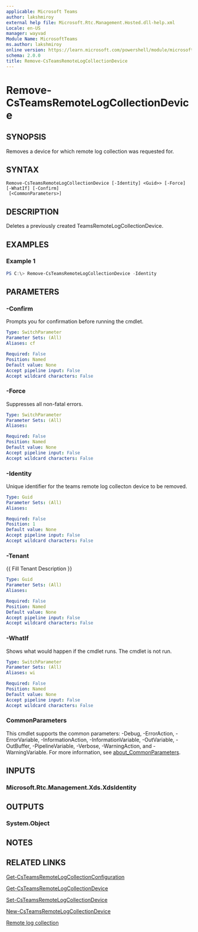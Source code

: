 ```yaml
---
applicable: Microsoft Teams
author: lakshmiroy
external help file: Microsoft.Rtc.Management.Hosted.dll-help.xml
Locale: en-US
manager: wayvad
Module Name: MicrosoftTeams
ms.author: lakshmiroy
online version: https://learn.microsoft.com/powershell/module/microsoftteams/remove-csTeamsRemoteLogCollectionDevice
schema: 2.0.0
title: Remove-CsTeamsRemoteLogCollectionDevice
---
```


# Remove-CsTeamsRemoteLogCollectionDevice

## SYNOPSIS
Removes a device for which remote log collection was requested for.

## SYNTAX

```
Remove-CsTeamsRemoteLogCollectionDevice [-Identity] <Guid>> [-Force] [-WhatIf] [-Confirm]
 [<CommonParameters>]
```

## DESCRIPTION
Deletes a previously created TeamsRemoteLogCollectionDevice. 

## EXAMPLES

### Example 1
```powershell
PS C:\> Remove-CsTeamsRemoteLogCollectionDevice -Identity
```

## PARAMETERS

### -Confirm
Prompts you for confirmation before running the cmdlet.

```yaml
Type: SwitchParameter
Parameter Sets: (All)
Aliases: cf

Required: False
Position: Named
Default value: None
Accept pipeline input: False
Accept wildcard characters: False
```

### -Force
Suppresses all non-fatal errors.

```yaml
Type: SwitchParameter
Parameter Sets: (All)
Aliases:

Required: False
Position: Named
Default value: None
Accept pipeline input: False
Accept wildcard characters: False
```

### -Identity
Unique identifier for the teams remote log collecton device to be removed. 

```yaml
Type: Guid
Parameter Sets: (All)
Aliases:

Required: False
Position: 1
Default value: None
Accept pipeline input: False
Accept wildcard characters: False
```

### -Tenant
{{ Fill Tenant Description }}

```yaml
Type: Guid
Parameter Sets: (All)
Aliases:

Required: False
Position: Named
Default value: None
Accept pipeline input: False
Accept wildcard characters: False
```

### -WhatIf
Shows what would happen if the cmdlet runs.
The cmdlet is not run.

```yaml
Type: SwitchParameter
Parameter Sets: (All)
Aliases: wi

Required: False
Position: Named
Default value: None
Accept pipeline input: False
Accept wildcard characters: False
```

### CommonParameters
This cmdlet supports the common parameters: -Debug, -ErrorAction, -ErrorVariable, -InformationAction, -InformationVariable, -OutVariable, -OutBuffer, -PipelineVariable, -Verbose, -WarningAction, and -WarningVariable. For more information, see [about_CommonParameters](https://go.microsoft.com/fwlink/?LinkID=113216).

## INPUTS

### Microsoft.Rtc.Management.Xds.XdsIdentity

## OUTPUTS

### System.Object

## NOTES

## RELATED LINKS

[Get-CsTeamsRemoteLogCollectionConfiguration](https://learn.microsoft.com/powershell/module/microsoftteams/get-csTeamsRemoteLogCollectionConfiguration)

[Get-CsTeamsRemoteLogCollectionDevice](https://learn.microsoft.com/powershell/module/microsoftteams/get-csTeamsRemoteLogCollectionDevice)

[Set-CsTeamsRemoteLogCollectionDevice](https://learn.microsoft.com/powershell/module/microsoftteams/set-csTeamsRemoteLogCollectionDevice)

[New-CsTeamsRemoteLogCollectionDevice](https://learn.microsoft.com/powershell/module/microsoftteams/new-csTeamsRemoteLogCollectionDevice)

[Remote log collection](aka.ms/logcollection)
